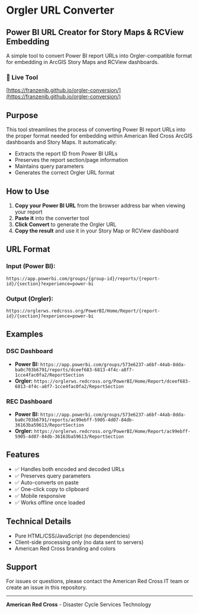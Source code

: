 # Orgler URL Converter

## Power BI URL Creator for Story Maps & RCView Embedding

A simple tool to convert Power BI report URLs into Orgler-compatible format for embedding in ArcGIS Story Maps and RCView dashboards.

### 🔗 Live Tool
[https://franzenjb.github.io/orgler-conversion/](https://franzenjb.github.io/orgler-conversion/)

## Purpose

This tool streamlines the process of converting Power BI report URLs into the proper format needed for embedding within American Red Cross ArcGIS dashboards and Story Maps. It automatically:

- Extracts the report ID from Power BI URLs
- Preserves the report section/page information
- Maintains query parameters
- Generates the correct Orgler URL format

## How to Use

1. **Copy your Power BI URL** from the browser address bar when viewing your report
2. **Paste it** into the converter tool
3. **Click Convert** to generate the Orgler URL
4. **Copy the result** and use it in your Story Map or RCView dashboard

## URL Format

### Input (Power BI):
```
https://app.powerbi.com/groups/{group-id}/reports/{report-id}/{section}?experience=power-bi
```

### Output (Orgler):
```
https://orglerws.redcross.org/PowerBI/Home/Report/{report-id}/{section}?experience=power-bi
```

## Examples

### DSC Dashboard
- **Power BI:** `https://app.powerbi.com/groups/573e6237-a6bf-44ab-8dda-ba0c703b6791/reports/dceef683-6813-4f4c-a8f7-1cce4fac0fa2/ReportSection`
- **Orgler:** `https://orglerws.redcross.org/PowerBI/Home/Report/dceef683-6813-4f4c-a8f7-1cce4fac0fa2/ReportSection`

### REC Dashboard
- **Power BI:** `https://app.powerbi.com/groups/573e6237-a6bf-44ab-8dda-ba0c703b6791/reports/ac99ebff-5905-4d07-84db-36163ba59613/ReportSection`
- **Orgler:** `https://orglerws.redcross.org/PowerBI/Home/Report/ac99ebff-5905-4d07-84db-36163ba59613/ReportSection`

## Features

- ✅ Handles both encoded and decoded URLs
- ✅ Preserves query parameters
- ✅ Auto-converts on paste
- ✅ One-click copy to clipboard
- ✅ Mobile responsive
- ✅ Works offline once loaded

## Technical Details

- Pure HTML/CSS/JavaScript (no dependencies)
- Client-side processing only (no data sent to servers)
- American Red Cross branding and colors

## Support

For issues or questions, please contact the American Red Cross IT team or create an issue in this repository.

---

**American Red Cross** - Disaster Cycle Services Technology